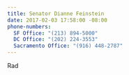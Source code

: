 ```yaml
---
title: Senator Dianne Feinstein
date: 2017-02-03 17:58:00 -08:00
phone-numbers:
  SF Office: "(213) 894-5000"
  DC Office: "(202) 224-3553"
  Sacramento Office: "(916) 448-2787"
---
```


Rad

